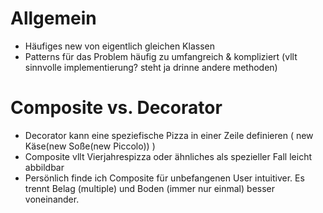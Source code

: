 Allgemein
=========

- Häufiges new von eigentlich gleichen Klassen
- Patterns für das Problem häufig zu umfangreich & kompliziert (vllt sinnvolle implementierung? steht ja drinne andere methoden)

Composite vs. Decorator
=======================

- Decorator kann eine speziefische Pizza in einer Zeile definieren ( new Käse(new Soße(new Piccolo)) )
- Composite vllt Vierjahrespizza oder ähnliches als spezieller Fall leicht abbildbar
- Persönlich finde ich Composite für unbefangenen User intuitiver. Es trennt Belag (multiple) und Boden (immer nur einmal) besser voneinander.
